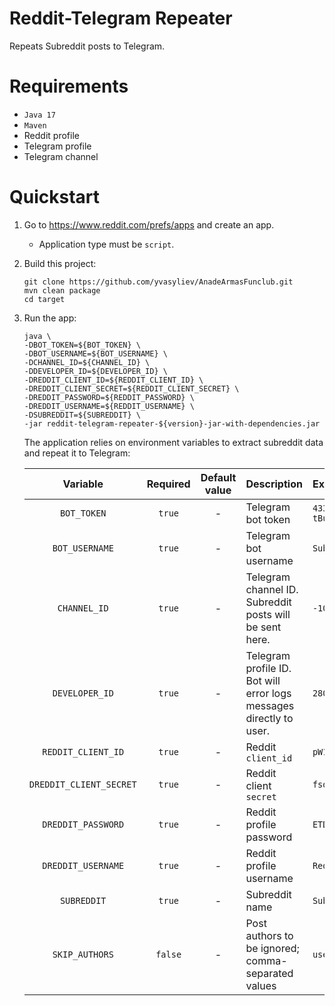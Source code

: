 # Reddit-Telegram Repeater

Repeats Subreddit posts to Telegram.

# Requirements

- `Java 17`
- `Maven`
- Reddit profile
- Telegram profile
- Telegram channel

# Quickstart

1. Go to https://www.reddit.com/prefs/apps and create an app.
    * Application type must be `script`.
2. Build this project:
    ```shell
    git clone https://github.com/yvasyliev/AnadeArmasFunclub.git
    mvn clean package
    cd target
    ```
3. Run the app:
   ```shell
   java \
   -DBOT_TOKEN=${BOT_TOKEN} \
   -DBOT_USERNAME=${BOT_USERNAME} \
   -DCHANNEL_ID=${CHANNEL_ID} \
   -DDEVELOPER_ID=${DEVELOPER_ID} \
   -DREDDIT_CLIENT_ID=${REDDIT_CLIENT_ID} \
   -DREDDIT_CLIENT_SECRET=${REDDIT_CLIENT_SECRET} \
   -DREDDIT_PASSWORD=${REDDIT_PASSWORD} \
   -DREDDIT_USERNAME=${REDDIT_USERNAME} \
   -DSUBREDDIT=${SUBREDDIT} \
   -jar reddit-telegram-repeater-${version}-jar-with-dependencies.jar
   ```
    The application relies on environment variables to extract subreddit data and repeat it to Telegram:

      |        Variable         | Required | Default value | Description                                                         | Example                                          |
      |:-----------------------:|:--------:|:-------------:|:--------------------------------------------------------------------|:-------------------------------------------------|
      |       `BOT_TOKEN`       |  `true`  |       -       | Telegram bot token                                                  | `4336854599:BBFqVLRq9ixVdxORFWQgaSywzCfRo5-tBus` |
      |     `BOT_USERNAME`      |  `true`  |       -       | Telegram bot username                                               | `SubredditResenderBot`                           |
      |      `CHANNEL_ID`       |  `true`  |       -       | Telegram channel ID. Subreddit posts will be sent here.             | `-1001572613876`                                 |
      |     `DEVELOPER_ID`      |  `true`  |       -       | Telegram profile ID. Bot will error logs messages directly to user. | `280538130`                                      |
      |   `REDDIT_CLIENT_ID`    |  `true`  |       -       | Reddit `client_id`                                                  | `pW134F0XNuueG4W78x9uGA`                         |
      | `DREDDIT_CLIENT_SECRET` |  `true`  |       -       | Reddit client `secret`                                              | `fsdT6VkTgf1WMfSW6Pd5t4DRvfVueB`                 |
      |   `DREDDIT_PASSWORD`    |  `true`  |       -       | Reddit profile password                                             | `ETD1fqx%cfk6odj#boj`                            |
      |   `DREDDIT_USERNAME`    |  `true`  |       -       | Reddit profile username                                             | `RedditProfileUsername000`                       |
      |       `SUBREDDIT`       |  `true`  |       -       | Subreddit name                                                      | `SubredditName`                                  |
      |     `SKIP_AUTHORS`      | `false`  |       -       | Post authors to be ignored; comma-separated values                  | `user1,user2,user3`                              |
